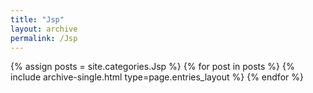 ```yaml
---
title: "Jsp"
layout: archive
permalink: /Jsp
---
```



{% assign posts = site.categories.Jsp %}
{% for post in posts %} {% include archive-single.html type=page.entries_layout %} {% endfor %}
